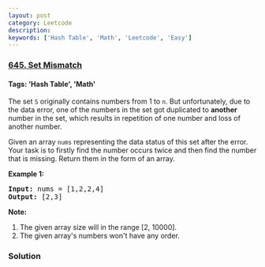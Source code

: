 ```yaml
---
layout: post
category: Leetcode
description: 
keywords: ['Hash Table', 'Math', 'Leetcode', 'Easy']
---
```

### [645. Set Mismatch](https://leetcode.com/problems/set-mismatch)

#### Tags: 'Hash Table', 'Math'

<div class="content__u3I1 question-content__JfgR"><div><p>
The set <code>S</code> originally contains numbers from 1 to <code>n</code>. But unfortunately, due to the data error, one of the numbers in the set got duplicated to <b>another</b> number in the set, which results in repetition of one number and loss of another number. 
</p>
<p>
Given an array <code>nums</code> representing the data status of this set after the error. Your task is to firstly find the number occurs twice and then find the number that is missing. Return them in the form of an array.
</p>
<p><b>Example 1:</b><br/>
</p><pre><b>Input:</b> nums = [1,2,2,4]
<b>Output:</b> [2,3]
</pre>
<p></p>
<p><b>Note:</b><br/>
</p><ol>
<li>The given array size will in the range [2, 10000].</li>
<li>The given array's numbers won't have any order.</li>
</ol>
<p></p></div></div>

### Solution
